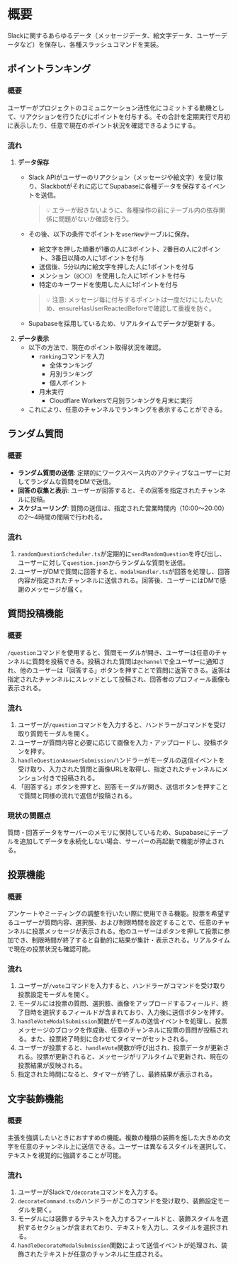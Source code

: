 # 概要

Slackに関するあらゆるデータ（メッセージデータ、絵文字データ、ユーザーデータなど）を保存し、各種スラッシュコマンドを実装。

## ポイントランキング

### 概要

ユーザーがプロジェクトのコミュニケーション活性化にコミットする動機として、リアクションを行うたびにポイントを付与する。その合計を定期実行で月初に表示したり、任意で現在のポイント状況を確認できるようにする。

### 流れ

1. **データ保存**
    - Slack APIがユーザーのリアクション（メッセージや絵文字）を受け取り、Slackbotがそれに応じてSupabaseに各種データを保存するイベントを送信。
        
        > 💡 エラーが起きないように、各種操作の前にテーブル内の依存関係に問題がないか確認を行う。
        > 
    - その後、以下の条件でポイントを`userNew`テーブルに保存。
        - 絵文字を押した順番が1番の人に3ポイント、2番目の人に2ポイント、3番目以降の人に1ポイントを付与
        - 送信後、5分以内に絵文字を押した人に1ポイントを付与
        - メンション（`@〇〇`）を使用した人に1ポイントを付与
        - 特定のキーワードを使用した人に1ポイントを付与
        
        > 💡 注意: メッセージ毎に付与するポイントは一度だけにしたいため、ensureHasUserReactedBeforeで確認して重複を防ぐ。
        > 
    - Supabaseを採用しているため、リアルタイムでデータが更新する。
2. **データ表示**
    - 以下の方法で、現在のポイント取得状況を確認。
        - `ranking`コマンドを入力
            - 全体ランキング
            - 月別ランキング
            - 個人ポイント
        - 月末実行
            - Cloudflare Workersで月別ランキングを月末に実行
    - これにより、任意のチャンネルでランキングを表示することができる。

## ランダム質問

### 概要

- **ランダム質問の送信**: 定期的にワークスペース内のアクティブなユーザーに対してランダムな質問をDMで送信。
- **回答の収集と表示**: ユーザーが回答すると、その回答を指定されたチャンネルに投稿。
- **スケジューリング**: 質問の送信は、指定された営業時間内（10:00〜20:00）の2〜4時間の間隔で行われる。

### 流れ

1. `randomQuestionScheduler.ts`が定期的に`sendRandomQuestion`を呼び出し、ユーザーに対して`question.json`からランダムな質問を送信。
2. ユーザーがDMで質問に回答すると、`modalHandler.ts`が回答を処理し、回答内容が指定されたチャンネルに送信される。回答後、ユーザーにはDMで感謝のメッセージが届く。

## 質問投稿機能

### 概要

`/question`コマンドを使用すると、質問モーダルが開き、ユーザーは任意のチャンネルに質問を投稿できる。投稿された質問は`@channel`で全ユーザーに通知され、他のユーザーは「回答する」ボタンを押すことで質問に返答できる。返答は指定されたチャンネルにスレッドとして投稿され、回答者のプロフィール画像も表示される。

### 流れ

1. ユーザーが`/question`コマンドを入力すると、ハンドラーがコマンドを受け取り質問モーダルを開く。
2. ユーザーが質問内容と必要に応じて画像を入力・アップロードし、投稿ボタンを押す。
3. `handleQuestionAnswerSubmission`ハンドラーがモーダルの送信イベントを受け取り、入力された質問と画像URLを取得し、指定されたチャンネルにメンション付きで投稿される。
4. 「回答する」ボタンを押すと、回答モーダルが開き、送信ボタンを押すことで質問と同様の流れで返信が投稿される。

### 現状の問題点

質問・回答データをサーバーのメモリに保持しているため、Supabaseにテーブルを追加してデータを永続化しない場合、サーバーの再起動で機能が停止される。

## 投票機能

### 概要

アンケートやミーティングの調整を行いたい際に使用できる機能。投票を希望するユーザーが質問内容、選択肢、および制限時間を設定することで、任意のチャンネルに投票メッセージが表示される。他のユーザーはボタンを押して投票に参加でき、制限時間が終了すると自動的に結果が集計・表示される。リアルタイムで現在の投票状況も確認可能。

### 流れ

1. ユーザーが`/vote`コマンドを入力すると、ハンドラーがコマンドを受け取り投票設定モーダルを開く。
2. モーダルには投票の質問、選択肢、画像をアップロードするフィールド、終了日時を選択するフィールドが含まれており、入力後に送信ボタンを押す。
3. `handleVoteModalSubmission`関数がモーダルの送信イベントを処理し、投票メッセージのブロックを作成後、任意のチャンネルに投票の質問が投稿される。また、投票終了時刻に合わせてタイマーがセットされる。
4. ユーザーが投票すると、`handleVote`関数が呼び出され、投票データが更新される。投票が更新されると、メッセージがリアルタイムで更新され、現在の投票結果が反映される。
5. 指定された時間になると、タイマーが終了し、最終結果が表示される。

## 文字装飾機能

### 概要

主張を強調したいときにおすすめの機能。複数の種類の装飾を施した大きめの文字を任意のチャンネル上に送信できる。ユーザーは異なるスタイルを選択して、テキストを視覚的に強調することが可能。

### 流れ

1. ユーザーがSlackで`/decorate`コマンドを入力する。
2. `decorateCommand.ts`のハンドラーがこのコマンドを受け取り、装飾設定モーダルを開く。
3. モーダルには装飾するテキストを入力するフィールドと、装飾スタイルを選択するセクションが含まれており、テキストを入力し、スタイルを選択される。
4. `handleDecorateModalSubmission`関数によって送信イベントが処理され、装飾されたテキストが任意のチャンネルに生成される。

